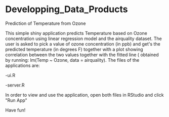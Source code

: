 # Developping_Data_Products

Prediction of Temperature from Ozone

This simple shiny application predicts Temperature based on Ozone concentration using linear regression model and the airquality dataset. The user is asked to pick a value of ozone concentration (in ppb) and get's the predicted temperature (in degrees F) together with a plot showing correlation between the two values together with the fitted line ( obtained by running: lm(Temp ~ Ozone, data = airquality). The files of the applications are:

-ui.R

-server.R

In order to view and use the application, open both files in RStudio and click "Run App"

Have fun!
